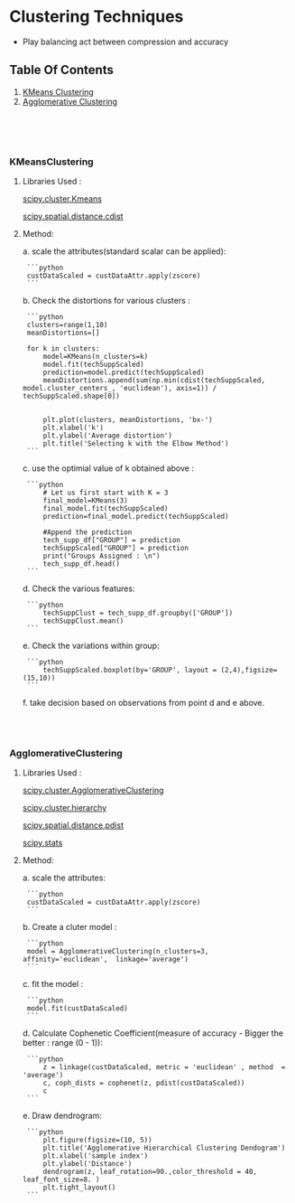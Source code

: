 # Clustering Techniques
- Play balancing act between compression and accuracy

## Table Of Contents
1. [KMeans Clustering](#KMeansClustering)
2. [Agglomerative Clustering](#AgglomerativeClustering)
<br>
<br>
<br>



### KMeansClustering
1. Libraries Used :
    
    [scipy.cluster.Kmeans](https://scikit-learn.org/stable/modules/generated/sklearn.cluster.KMeans.html#sklearn.cluster.KMeans) 

    [scipy.spatial.distance.cdist](https://docs.scipy.org/doc/scipy/reference/generated/scipy.spatial.distance.cdist.html)



2. Method:

    a. scale the attributes(standard scalar can be applied):

        ```python
        custDataScaled = custDataAttr.apply(zscore)
        ```
    b. Check the distortions for various clusters  :

        ```python
        clusters=range(1,10)
        meanDistortions=[]

        for k in clusters:
            model=KMeans(n_clusters=k)
            model.fit(techSuppScaled)
            prediction=model.predict(techSuppScaled)
            meanDistortions.append(sum(np.min(cdist(techSuppScaled, model.cluster_centers_, 'euclidean'), axis=1)) / techSuppScaled.shape[0])


            plt.plot(clusters, meanDistortions, 'bx-')
            plt.xlabel('k')
            plt.ylabel('Average distortion')
            plt.title('Selecting k with the Elbow Method')
        ```

    c. use the optimial value of k obtained above :
    
        ```python
            # Let us first start with K = 3
            final_model=KMeans(3)
            final_model.fit(techSuppScaled)
            prediction=final_model.predict(techSuppScaled)

            #Append the prediction 
            tech_supp_df["GROUP"] = prediction
            techSuppScaled["GROUP"] = prediction
            print("Groups Assigned : \n")
            tech_supp_df.head()
        ```

    d. Check the various features:

        ```python
            techSuppClust = tech_supp_df.groupby(['GROUP'])
            techSuppClust.mean()
        ```

    e. Check the variations within group:

        ```python
            techSuppScaled.boxplot(by='GROUP', layout = (2,4),figsize=(15,10))
        ```  

    f. take decision based on observations from point d and e above.

<br>
<br>


### AgglomerativeClustering
1. Libraries Used :
    
    [scipy.cluster.AgglomerativeClustering](https://scikit-learn.org/stable/modules/generated/sklearn.cluster.AgglomerativeClustering.html) 

    [scipy.cluster.hierarchy](https://docs.scipy.org/doc/scipy/reference/cluster.hierarchy.html#module-scipy.cluster.hierarchy)

    [scipy.spatial.distance.pdist](https://docs.scipy.org/doc/scipy/reference/generated/scipy.spatial.distance.pdist.html)

    [scipy.stats](https://docs.scipy.org/doc/scipy/reference/generated/scipy.stats.zscore.html)

2. Method:

    a. scale the attributes:

        ```python
        custDataScaled = custDataAttr.apply(zscore)
        ```
    b. Create a cluter model :

        ```python
        model = AgglomerativeClustering(n_clusters=3, affinity='euclidean',  linkage='average')
        ```

    c. fit the  model :
    
        ```python
        model.fit(custDataScaled)
        ```

    d. Calculate Cophenetic Coefficient(measure of accuracy - Bigger the better : range (0 - 1)):

        ```python
            z = linkage(custDataScaled, metric = 'euclidean' , method  = 'average')
            c, coph_dists = cophenet(z, pdist(custDataScaled))
            c
        ```

    e. Draw dendrogram:

        ```python
            plt.figure(figsize=(10, 5))
            plt.title('Agglomerative Hierarchical Clustering Dendogram')
            plt.xlabel('sample index')
            plt.ylabel('Distance')
            dendrogram(z, leaf_rotation=90.,color_threshold = 40, leaf_font_size=8. )
            plt.tight_layout()
        ```